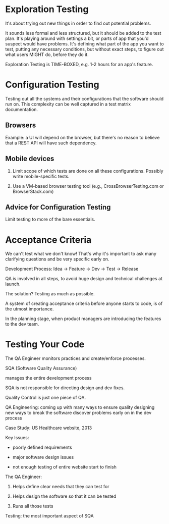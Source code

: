 # Exploration Testing

It's about trying out new things in order to find out potential problems.

It sounds less formal and less structured, but it should be added to the test plan.
It's playing around with settings a bit, or parts of app that you'd suspect would have problems.
It's defining what part of the app you want to test, putting any necessary conditions, 
but without exact steps, to figure out what users MIGHT do, before they do it.

Exploration Testing is TIME-BOXED, e.g. 1-2 hours for an app's feature.


# Configuration Testing

Testing out all the systems and their configurations that the software should run on.
This complexity can be well captured in a test matrix documentation.

## Browsers

Example: a UI will depend on the browser, but there's no reason to believe that a REST API will have such dependency.

## Mobile devices

1. Limit scope of which tests are done on all these configurations.  Possibly write mobile-specific tests.

2. Use a VM-based browser testing tool (e.g., CrossBrowserTesting.com or BrowserStack.com)

## Advice for Configuration Testing

Limit testing to more of the bare essentials.

# Acceptance Criteria

We can't test what we don't know!
That's why it's important to ask many clarifying questions and be very specific early on.

Development Process:
Idea -> Feature -> Dev -> Test -> Release

QA is involved in all steps, to avoid huge design and technical challenges at launch.

The solution?  Testing as much as possible.

A system of creating acceptance criteria before anyone starts to code, is of the utmost importance.

In the planning stage, when product managers are introducing the features to the dev team.



# Testing Your Code

The QA Engineer monitors practices and create/enforce processes.


SQA (Software Quality Assurance)

manages the entire development process

SQA is not responsible for directing design and dev fixes.

Quality Control is just one piece of QA.

QA Engineering: coming up with many ways to ensure quality
designing new ways to break the software
discover problems early on in the dev process

Case Study: US Healthcare website, 2013

Key Issues:

* poorly defined requirements

* major software design issues

* not enough testing of entire website start to finish


The QA Engineer:

1. Helps define clear needs that they can test for

2. Helps design the software so that it can be tested

3. Runs all those tests


Testing: the most important aspect of SQA
